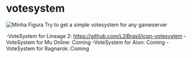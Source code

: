 # votesystem
 <img src="[imagem.jpg](https://i.imgur.com/MAuPJrp.png)" alt="Minha Figura">
Try to get a simple votesystem for any gameserver

-VoteSystem for Lineage 2: https://github.com/L2jBrasil/icpn-votesystem
-VoteSystem for Mu Online: Coming
-VoteSystem for Aion: Coming
-VoteSystem for Ragnarok: Coming
